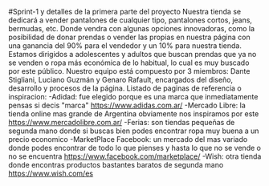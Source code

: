 #Sprint-1 y detalles de la primera parte del proyecto
Nuestra tienda se dedicará a vender pantalones de cualquier tipo, pantalones cortos, jeans, bermudas, etc. Donde vendra con algunas opciones innovadoras, como la posibilidad de donar prendas o vender las propias en nuestra página con una ganancia del 90% para el vendedor y un 10% para nuestra tienda. Estamos dirigidos a adolescentes y adultos que buscan prendas que ya no se venden o ropa más económica de lo habitual, lo cual es muy buscado por este público. Nuestro equipo está compuesto por 3 miembros: Dante Stigliani, Luciano Guzmán y Genaro Rafault, encargados del diseño, desarrollo y procesos de la página.
Listado de paginas de referencia o inspiracion:
-Adidad: fue elegido porque es una marca que inmediatamente pensas si decis "marca"
https://www.adidas.com.ar/
-Mercado Libre: la tienda online mas grande de Argentina obviamente nos inspiramos por este
https://www.mercadolibre.com.ar/
-Ferias: son tiendas pequeñas de segunda mano donde si buscas bien podes encontrar ropa muy buena a un precio economico
-MarketPlace Facebook: un mercado del mas variado donde podes encontrar de todo lo que pienses y hasta lo que no se vende o no se encuentra
https://www.facebook.com/marketplace/
-Wish: otra tienda donde encontras productos bastantes baratos de segunda mano
https://www.wish.com/es
